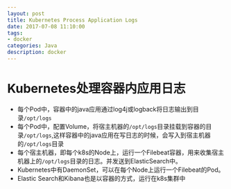 ```yaml
---
layout: post
title: Kubernetes Process Application Logs
date: 2017-07-08 11:10:00
tags:
- docker
categories: Java
description: docker
---
```




# Kubernetes处理容器内应用日志

* 每个Pod中，容器中的java应用通过log4j或logback将日志输出到目录`/opt/logs`
* 每个Pod中，配置Volume，将宿主机器的`/opt/logs`目录挂载到容器的目录`/opt/logs`,这样容器中的java应用在写日志的时候，会写入到宿主机器的`/opt/logs`目录
* 每个宿主机器，即每个k8s的Node上，运行一个Filebeat容器，用来收集宿主机器上的`/opt/logs`目录的日志。并发送到ElasticSearch中。
* Kubernetes中有DaemonSet，可以在每个Node上运行一个Filebeat的Pod。
* Elastic Search和Kibana也是以容器的方式，运行在k8s集群中


